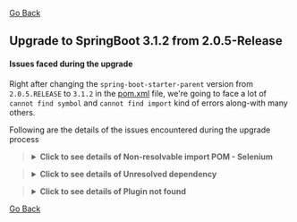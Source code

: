 [Go Back](../README.md)

## Upgrade to SpringBoot 3.1.2 from 2.0.5-Release

#### Issues faced during the upgrade

Right after changing the `spring-boot-starter-parent` version from `2.0.5.RELEASE` to `3.1.2` in 
the [pom.xml](../pom.xml) file, we're going to face a lot of `cannot find symbol` and `cannot find import` kind of 
errors along-with many others.

Following are the details of the issues encountered during the upgrade process

<blockquote>
<details>
    <summary><strong>Click to see details of Non-resolvable import POM - Selenium</strong></summary>

### Fatal error compiling: java.lang.ExceptionInInitializerError

[pom.xml](../pom.xml) file started showing errors such as Non-resolvable import POM after the upgrade.

<blockquote>
<details>
    <summary><strong>Click here for stacktrace</strong></summary>

```exception
[ERROR] [ERROR] Some problems were encountered while processing the POMs:
[ERROR] Non-resolvable import POM: The following artifacts could not be resolved: 
org.seleniumhq.selenium:selenium-bom:pom:3.14.0 (absent): org.seleniumhq.selenium:selenium-bom:pom:3.14.0 was not 
found in https://repo.maven.apache.org/maven2 during a previous attempt. This failure was cached in the local repository 
and resolution is not reattempted until the update interval of central has elapsed or updates are 
forced @ org.springframework.boot:spring-boot-dependencies:3.1.2, 
~/.m2/repository/org/springframework/boot/spring-boot-dependencies/3.1.2/spring-boot-dependencies-3.1.2.pom, line 2275, column 19
```

</details>
</blockquote>

### Fix

Fix for this problem in my setup/environment was just to update the latest `4.11.0` version for the
`org.seleniumhq.selenium` maven dependencies in the [pom.xml](../pom.xml) file.

</details>
</blockquote>


<blockquote>
<details>
    <summary><strong>Click to see details of Unresolved dependency</strong></summary>

### Unresolved dependency

[pom.xml](../pom.xml) file started showing errors such as Unresolved dependency.

<blockquote>
<details>
    <summary><strong>Click here for errors</strong></summary>

```errors
'dependencies.dependency.version' for mysql:mysql-connector-java:jar is missing.
'dependencies.dependency.version' for joda-time:joda-time:jar is missing.
Unresolved dependency: 'mysql:mysql-connector-java:jar:unknown'
Unresolved dependency: 'joda-time:joda-time:jar:unknown'
```

</details>
</blockquote>

### Fix

Fix for this problem in my setup/environment was to add the latest `2.12.5` version for the
`joda-time` maven dependency, and to change the `mysql-connector-java` dependency to `mysql-connector-j`
with the latest `8.1.0` version in the [pom.xml](../pom.xml) file.

</details>
</blockquote>

<blockquote>
<details>
    <summary><strong>Click to see details of Plugin not found</strong></summary>

### Unresolved dependency

[pom.xml](../pom.xml) file started showing errors such as `Plugin not found`.

<blockquote>
<details>
    <summary><strong>Click here for errors</strong></summary>

```errors
Plugin 'maven-surefire-plugin:2.22.0' not found
Plugin 'org.apache.maven.plugins:maven-project-info-reports-plugin:3.0.0' not found
Plugin 'org.apache.maven.plugins:maven-jxr-plugin:2.5' not found
Plugin 'org.apache.maven.plugins:maven-checkstyle-plugin:3.0.0' not found
Plugin 'org.apache.maven.plugins:maven-surefire-report-plugin:2.22.0' not found
```

</details>
</blockquote>

### Fix

Fix for this problem in my setup/environment was just to add the latest versions for the above mentioned
maven plugins in the [pom.xml](../pom.xml) file.

</details>
</blockquote>



[Go Back](../README.md)
